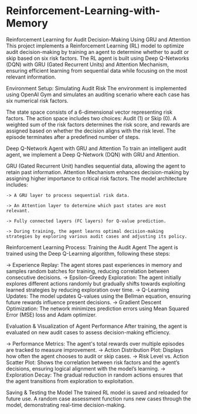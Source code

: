 # Reinforcement-Learning-with-Memory


Reinforcement Learning for Audit Decision-Making Using GRU and Attention
This project implements a Reinforcement Learning (RL) model to optimize audit decision-making by training an agent to determine whether to audit or skip based on six risk factors. The RL agent is built using Deep Q-Networks (DQN) with GRU (Gated Recurrent Units) and Attention Mechanism, ensuring efficient learning from sequential data while focusing on the most relevant information.

Environment Setup: Simulating Audit Risk
The environment is implemented using OpenAI Gym and simulates an auditing scenario where each case has six numerical risk factors.

The state space consists of a 6-dimensional vector representing risk factors.
The action space includes two choices: Audit (1) or Skip (0).
A weighted sum of the risk factors determines the risk score, and rewards are assigned based on whether the decision aligns with the risk level.
The episode terminates after a predefined number of steps.

Deep Q-Network Agent with GRU and Attention
To train an intelligent audit agent, we implement a Deep Q-Network (DQN) with GRU and Attention.

GRU (Gated Recurrent Unit) handles sequential data, allowing the agent to retain past information.
Attention Mechanism enhances decision-making by assigning higher importance to critical risk factors.
The model architecture includes:

    -> A GRU layer to process sequential risk data.

    -> An Attention layer to determine which past states are most relevant.
  
    -> Fully connected layers (FC layers) for Q-value prediction.
  
    -> During training, the agent learns optimal decision-making strategies by exploring various audit cases and adjusting its policy.

Reinforcement Learning Process: Training the Audit Agent
The agent is trained using the Deep Q-Learning algorithm, following these steps:

  -> Experience Replay: The agent stores past experiences in memory and samples random batches for training, reducing correlation between consecutive decisions.
  -> Epsilon-Greedy Exploration: The agent initially explores different actions randomly but gradually shifts towards exploiting learned strategies by reducing exploration over time.
  -> Q-Learning Updates: The model updates Q-values using the Bellman equation, ensuring future rewards influence present decisions.
  -> Gradient Descent Optimization: The network minimizes prediction errors using Mean Squared Error (MSE) loss and Adam optimizer.

Evaluation & Visualization of Agent Performance
After training, the agent is evaluated on new audit cases to assess decision-making efficiency.

  -> Performance Metrics: The agent's total rewards over multiple episodes are tracked to measure improvement.
  -> Action Distribution Plot: Displays how often the agent chooses to audit or skip cases.
  -> Risk Level vs. Action Scatter Plot: Shows the correlation between risk factors and the agent’s decisions, ensuring logical alignment with the model’s learning.
  -> Exploration Decay: The gradual reduction in random actions ensures that the agent transitions from exploration to exploitation.

Saving & Testing the Model
The trained RL model is saved and reloaded for future use.
A random case assessment function runs new cases through the model, demonstrating real-time decision-making.
